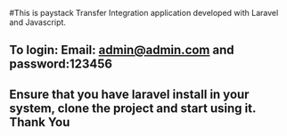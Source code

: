 #This is paystack Transfer Integration application developed with Laravel and Javascript.

## To login: Email: admin@admin.com and password:123456


## Ensure that you have laravel install in your system, clone the project and start using it. Thank You